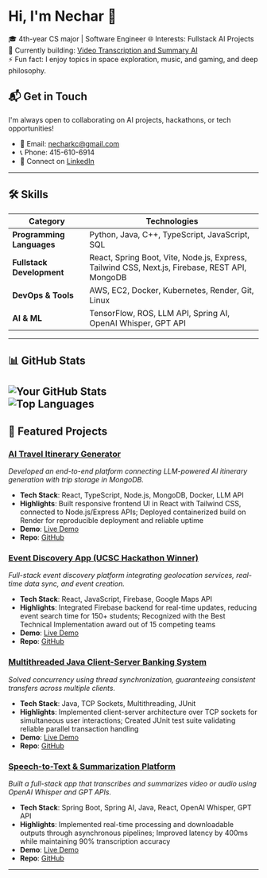 # Hi, I'm Nechar 👋

🎓 4th-year CS major | Software Engineer 
🌐 Interests: Fullstack AI Projects  
🚀 Currently building: [Video Transcription and Summary AI](https://github.com/SpeedRelativity/Lecture-Summarizer---SPRINGBOOT-JAVA-PYTHON)  
⚡ Fun fact: I enjoy topics in space exploration, music, and gaming, and deep philosophy.

## 📬 Get in Touch
I'm always open to collaborating on AI projects, hackathons, or tech opportunities!  
- 📧 Email: [necharkc@gmail.com](mailto:necharkc@gmail.com)  
- 📞 Phone: 415-610-6914  
- 💬 Connect on [LinkedIn](https://linkedin.com/in/necharkc)  

---
## 🛠️ Skills
| **Category**              | **Technologies**                                                                 |
|---------------------------|----------------------------------------------------------------------------------|
| **Programming Languages**| Python, Java, C++, TypeScript, JavaScript, SQL                                   |
| **Fullstack Development** | React, Spring Boot, Vite, Node.js, Express, Tailwind CSS, Next.js, Firebase, REST API, MongoDB |
| **DevOps & Tools**       | AWS, EC2, Docker, Kubernetes, Render, Git, Linux                                |
| **AI & ML**              | TensorFlow, ROS, LLM API, Spring AI, OpenAI Whisper, GPT API                    |

---
## 📊 GitHub Stats
![Your GitHub Stats](https://github-readme-stats.vercel.app/api?username=speedrelativity&show_icons=true&theme=radical)  
![Top Languages](https://github-readme-stats.vercel.app/api/top-langs/?username=speedrelativity&layout=compact&theme=radical)
---

## 🚀 Featured Projects
### [AI Travel Itinerary Generator](https://github.com/speedrelativity/ai-travel-itinerary)
*Developed an end-to-end platform connecting LLM-powered AI itinerary generation with trip storage in MongoDB.*  
- **Tech Stack**: React, TypeScript, Node.js, MongoDB, Docker, LLM API  
- **Highlights**: Built responsive frontend UI in React with Tailwind CSS, connected to Node.js/Express APIs; Deployed containerized build on Render for reproducible deployment and reliable uptime  
- **Demo**: [Live Demo](https://trip-planner-uo9f.onrender.com/)  
- **Repo**: [GitHub](https://github.com/speedrelativity/ai-travel-itinerary)

### [Event Discovery App (UCSC Hackathon Winner)](https://github.com/speedrelativity/event-discovery-app)
*Full-stack event discovery platform integrating geolocation services, real-time data sync, and event creation.*  
- **Tech Stack**: React, JavaScript, Firebase, Google Maps API  
- **Highlights**: Integrated Firebase backend for real-time updates, reducing event search time for 150+ students; Recognized with the Best Technical Implementation award out of 15 competing teams  
- **Demo**: [Live Demo](https://yourproject2.com)  
- **Repo**: [GitHub](https://github.com/speedrelativity/event-discovery-app)

### [Multithreaded Java Client-Server Banking System](https://github.com/speedrelativity/banking-system)
*Solved concurrency using thread synchronization, guaranteeing consistent transfers across multiple clients.*  
- **Tech Stack**: Java, TCP Sockets, Multithreading, JUnit  
- **Highlights**: Implemented client-server architecture over TCP sockets for simultaneous user interactions; Created JUnit test suite validating reliable parallel transaction handling  
- **Demo**: [Live Demo](https://yourproject3.com)  
- **Repo**: [GitHub](https://github.com/speedrelativity/banking-system)

### [Speech-to-Text & Summarization Platform](https://github.com/speedrelativity/speech-to-text-platform)
*Built a full-stack app that transcribes and summarizes video or audio using OpenAI Whisper and GPT APIs.*  
- **Tech Stack**: Spring Boot, Spring AI, Java, React, OpenAI Whisper, GPT API  
- **Highlights**: Implemented real-time processing and downloadable outputs through asynchronous pipelines; Improved latency by 400ms while maintaining 90% transcription accuracy  
- **Demo**: [Live Demo](https://yourproject4.com)  
- **Repo**: [GitHub](https://github.com/speedrelativity/speech-to-text-platform)

---
